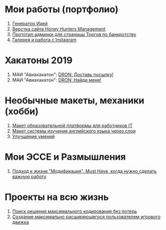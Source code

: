 # Мои работы (портфолио)

1. [Генератор Идей](https://lyumih.github.io/idea-generator/)
2. [Верстка сайта Honey Hunters Management](https://lyumih.github.io/hhm/)
3. [Прототип админки для страницы Торгов по банкротству](https://lyumih.github.io/mortgaged-property/)
4. [Галерея и работа с Instagram](https://lyumih.github.io/gallery-instagram/)

# Хакатоны 2019

1. МАИ "Авиахакатон": [DRON: Доставь посылку! ](https://lyumih.github.io/dron-hack/dron-drop-box)
2. МАИ "Авиахакатон": [DRON: Найди меня! ](https://lyumih.github.io/dron-hack/dron-find-me)

# Необычные макеты, механики (хобби)
 
1. [Макет образовательной платформы для работников IT](https://lyumih.github.io/it-skills/)
2. [Макет системы изучения английского языка через слои](https://lyumih.github.io/city-level-eng/)
3. [Улучшение умений](https://lyumih.github.io/hobby/upgrade-skills/)

# Мои ЭССЕ и Размышления

1. [Подход к жизни "Модификация". Must Have, когда нужно сделать важную работу](https://github.com/Lyumih/lifestyle-modification)

# Проекты на всю жизнь

1. [Поиск решения максимального кодирования без потерь](https://lyumih.github.io/ultimate_coder/)
2. [Создание максимально расширяющегося пользователем игрового движка](https://lyumih.github.io/hobby/ultimate_card_game/)
